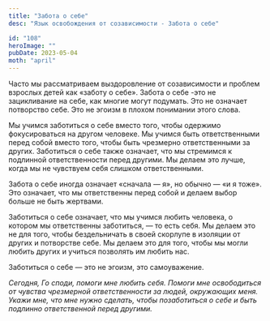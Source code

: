 ```yaml
---
title: "Забота о себе"
desc: "Язык освобождения от созависимости - Забота о себе"

id: "108"
heroImage: ""
pubDate: 2023-05-04
moth: "april"
---
```


Часто мы рассматриваем выздоровление от созависимости и проблем взрослых детей
как «заботу о себе». Забота о себе -это не зацикливание на себе, как многие
могут подумать. Это не означает потворство себе. Это не эгоизм в плохом
понимании этого слова.

Мы учимся заботиться о себе вместо того, чтобы одержимо фокусироваться на
другом человеке. Мы учимся быть ответственными перед собой вместо того, чтобы
быть чрезмерно ответственными за других. Заботиться о себе также означает, что
мы стремимся к подлинной ответственности перед другими. Мы делаем это лучше,
когда мы не чувствуем себя слишком ответственными.

Забота о себе иногда означает «сначала — я», но обычно — «и я тоже». Это
означает, что мы ответственны перед собой и делаем выбор больше не быть
жертвами.

Заботиться о себе означает, что мы учимся любить человека, о котором мы
ответственны заботиться, — то есть себя. Мы делаем это не для того, чтобы
бездельничать в своей скорлупе в изоляции от других и потворстве себе. Мы
делаем это для того, чтобы мы могли любить других и учиться позволять им
любить нас.

Заботиться о себе — это не эгоизм, это самоуважение.

_Сегодня,_ _Го_ _споди,_ _помоги_ _мне_ _любить_ _себя._ _Помоги_ _мне_
_освободиться_ _от_ _чувства_ _чрезмерной_ _ответственности_ _за_ _людей,_
_окружающих_ _меня._ _Укажи_ _мне,_ _что_ _мне_ _нужно_ _сделать,_ _чтобы_
_позаботиться_ _о_ _себе_ _и_ _быть_ _подлинно_ _ответственной_ _перед_
_другими._
